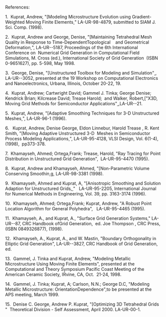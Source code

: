 References:

1.  Kuprat, Andrew, "[Modeling Microstructure Evolution using
Gradient-Weighted Moving Finite Elements<a href="https://lanl.github.io/LaGriT/assets/images/mfegg.pdf" download> </a>"
LA-UR-98-4879, submitted to SIAM J. Sci. Comp. (1998).

2.  Kuprat, Andrew and George, Denise, "[Maintaining Tetrahedral Mesh
Quality in Response to Time-DependentTopological    and Geometrical
Deformation<a href="https://lanl.github.io/LaGriT/assets/images/london98_pn.pdf" download> </a>", LA-UR--5187, Proceedings of
the 6th International Conference on  Numerical Grid Generation in
Computational Field Simulations, M. Cross (ed.), International Society
of Grid Generation  (ISBN 0-9651627), pp. 5-598, May 1998.

3.  George, Denise, "[Unstructured Toolbox for Modeling and
Simulation"<a href="https://lanl.github.io/LaGriT/assets/images/nasa.pdf" download> </a>, LA-UR--3052, presented at the 19
Workshop on Computational Electronics and Nanoelectronics, Urbana,
Illinois, October 20-22, 19.

4.  Kuprat, Andrew; Cartwright David; Gammel J. Tinka; George Denise;
Kendrick Brian; Kilcrease David; Trease Harold;  and Walker, Robert,["X3D, Moving Grid Methods for Semiconductor
Applications"<a href="https://lanl.github.io/LaGriT/assets/images/21.pdf" download> </a> ,LA-UR--21.

5.  Kuprat, Andrew, "[Adaptive Smoothing Techniques for 3-D Unstructured
Meshes<a href="https://lanl.github.io/LaGriT/assets/images/MSU96.pdf" download> </a>", LA-UR-96-1 (1996).

6.   Kuprat, Andrew, Denise George, Eldon Linnebur, Harold Trease , R.
Kent Smith, "[Moving Adaptive Unstructured 3-D  Meshes in Semiconductor
Process Modeling Applications<a href="https://lanl.github.io/LaGriT/assets/images/BORON.pdf" download> </a>", LA-UR-95-4128, VLSI
Design, Vol. 6(1-4), (1998),  pp373-378.

7.  Khamayseh, Ahmed; Ortega,Frank; Trease, Harold, "Ray Tracing for
Point Distribution in Unstructured Grid Generation",  LA-UR-95-4470
(1995).

8.  Kuprat, Andrew and Khamayseh, Ahmed, "[Non-Parametric Volume
Conserving Smoothin<a href="https://lanl.github.io/LaGriT/assets/images/volsmooth.pdf" download> </a>g, LA-UR-98-3381 (1998).

9.  Khamayseh, Ahmed and Kuprat, A, "[Anisotropic Smoothing and Solution
Adaption for Unstructured Grids,<a href="https://lanl.github.io/LaGriT/assets/images/ahmandrew1.pdf" download> </a>"  
LA-UR-95-2205, International Journal for Numerical Methods in
Engineering, Vol. 39, pp. 3163-3174 (1996).

10.  Khamayseh, Ahmed; Ortega,Frank; Kuprat, Andrew, "A Robust Point
Location Algorithm for General Polyhedra",   LA-UR-95-4465 (1995).

11.  Khamayseh, A., and Kuprat, A., "Surface Grid Generation Systems,"
LA-UR--87, CRC Handbook ofGrid Generation,  ed. Joe Thompson , CRC
Press, (ISBN 0849326877), (1998).

12.  Khamayseh, A., Kuprat, A., and W. Mastin, "Boundary Orthogonality
in Elliptic Grid Generation", LA-UR--3827, CRC Handbook of Grid
Generation, ed.

13.  Gammel, J. Tinka and Kuprat, Andrew, "Modeling Metallic
Microstructure Using Moving Finite Elements", presented at the
Computational and Theory Symposium Pacific Coast Meeting of the American
Ceramic Society, IRvine, CA, Oct.  21-24, 1998.

14.  Gammel, J. Tinka; Kuprat, A; Carlson, N.N.; George D.C, "Modeling
Metallic Microstructure: OrientationDependence",to be presented at the
APS meeting, March 1999.

15.  Denise C. George, Andrew P. Kuprat, "[Optimizing 3D Tetrahedral
Grids<a href="https://lanl.github.io/LaGriT/assets/images/2pager-massage-20000.pdf" download> </a>"  Theoretical Division - Self
Assessment, April 2000. LA-UR-00-1.
